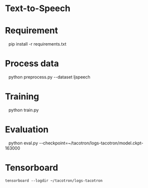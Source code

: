 # Text-to-Speech
# Requirement
    pip install -r requirements.txt
# Process data
    python preprocess.py --dataset ljspeech
# Training
    python train.py
# Evaluation
    python eval.py --checkpoint=~/tacotron/logs-tacotron/model.ckpt-163000
# Tensorboard
    tensorboard --logdir ~/tacotron/logs-tacotron
